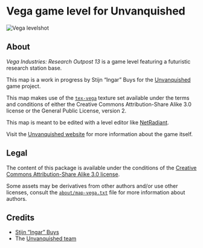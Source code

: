 Vega game level for Unvanquished
================================

![Vega levelshot](meta/vega/vega.jpg)


About
-----

_Vega Industries: Research Outpost 13_ is a game level featuring a futuristic research station base.

This map is a work in progress by Stijn “Ingar” Buys for the [Unvanquished](https://unvanquished.net) game project.

This map makes use of the [`tex-vega`](../tex-vega_src.dpkdir/README.md) texture set available under the terms and conditions of either the Creative Commons Attribution-Share Alike 3.0 license or the General Public License, version 2.

This map is meant to be edited with a level editor like [NetRadiant](https://netradiant.gitlab.io/).

Visit the [Unvanquished website](https://unvanquished.net/) for more information about the game itself.


Legal
-----

The content of this package is available under the conditions of the [Creative Commons Attribution-Share Alike 3.0 license](https://creativecommons.org/licenses/by-sa/3.0).

Some assets may be derivatives from other authors and/or use other licenses, consult the [`about/map-vega.txt`](about/map-vega.txt) file for more information about authors.


Credits
-------

- [Stijn “Ingar” Buys](http://ingar.intranifty.net/)
- The [Unvanquished team](https://unvanquished.net/about/)
